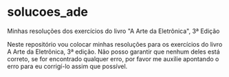 # solucoes_ade
Minhas resoluções dos exercícios do livro "A Arte da Eletrônica", 3ª Edição

Neste repositório vou colocar minhas resoluções para os exercícios do livro A Arte da Eletrônica, 3ª edição. Não posso garantir que nenhum deles está correto, se for encontrado qualquer erro, por favor me auxilie apontando o erro para eu corrigí-lo assim que possível.
